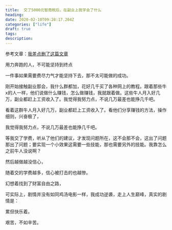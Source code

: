 ```yaml
---
title:  交了5000元智商税后，在副业上我学会了什么
heading: 
date: 2020-02-10T09:28:17.204Z
categories: ["life"]
draft: true
tags: 
description: 
---
```



参考文章：[我差点删了这篇文章](https://mp.weixin.qq.com/s/OzDgCLe9oRxqRNHbl2khDA)



用力奔跑的人，不可能坚持到终点

一件事如果需要费尽力气才能坚持下去，那不太可能做的成功。

刚开始接触副业那会，我什么群都加，花好几千买了各种网上的教程。跟着那些牛x的人一样，他们说做什么赚钱，怎么做赚钱，我就跟着做。这些牛人月入好几万，副业都赶上工资收入了。我觉得我努力点，不说几万最差也能挣几千吧。

看着这群牛人月入好几万，副业都赶上工资收入了。看他们分享赚钱的方法，操作细则，兴奋极了，

我觉得我努力点，不说几万最差也能挣几千吧。

等我交了学费，听从了他们的建议，才发现问题所在，这不会那不会，这出了问题那出了问题；要实现一个小效果这需要一些技能，那也需要另外的技能。我靠怎么之前牛人没说啊？

然后越做越没信心，

随着交的学费越多，信心被打击的也越惨。

幻想着找到了财富自由之路，

可实际上，剧情并没有如同鸡汤电影一样，我成功逆袭，走上人生巅峰，真实的剧情是：



累但快乐着。



艰苦，不如辛苦。

